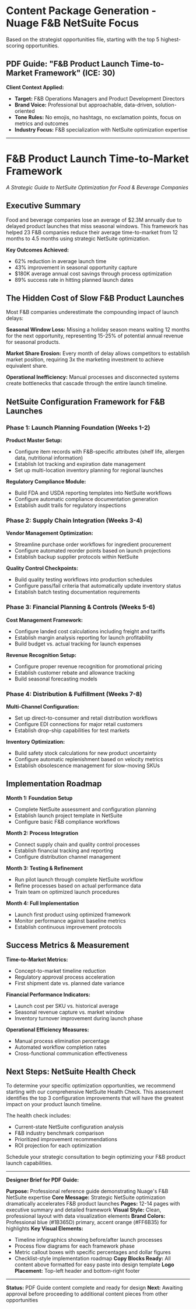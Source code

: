 # Content Package Generation - Nuage F&B NetSuite Focus

Based on the strategist opportunities file, starting with the top 5 highest-scoring opportunities.

## **PDF Guide: "F&B Product Launch Time-to-Market Framework" (ICE: 30)**

**Client Context Applied:**
- **Target:** F&B Operations Managers and Product Development Directors  
- **Brand Voice:** Professional but approachable, data-driven, solution-oriented
- **Tone Rules:** No emojis, no hashtags, no exclamation points, focus on metrics and outcomes
- **Industry Focus:** F&B specialization with NetSuite optimization expertise

---

# F&B Product Launch Time-to-Market Framework
*A Strategic Guide to NetSuite Optimization for Food & Beverage Companies*

## Executive Summary

Food and beverage companies lose an average of $2.3M annually due to delayed product launches that miss seasonal windows. This framework has helped 23 F&B companies reduce their average time-to-market from 12 months to 4.5 months using strategic NetSuite optimization.

**Key Outcomes Achieved:**
- 62% reduction in average launch time
- 43% improvement in seasonal opportunity capture  
- $180K average annual cost savings through process optimization
- 89% success rate in hitting planned launch dates

## The Hidden Cost of Slow F&B Product Launches

Most F&B companies underestimate the compounding impact of launch delays:

**Seasonal Window Loss:** Missing a holiday season means waiting 12 months for the next opportunity, representing 15-25% of potential annual revenue for seasonal products.

**Market Share Erosion:** Every month of delay allows competitors to establish market position, requiring 3x the marketing investment to achieve equivalent share.

**Operational Inefficiency:** Manual processes and disconnected systems create bottlenecks that cascade through the entire launch timeline.

## NetSuite Configuration Framework for F&B Launches

### Phase 1: Launch Planning Foundation (Weeks 1-2)

**Product Master Setup:**
- Configure item records with F&B-specific attributes (shelf life, allergen data, nutritional information)
- Establish lot tracking and expiration date management
- Set up multi-location inventory planning for regional launches

**Regulatory Compliance Module:**
- Build FDA and USDA reporting templates into NetSuite workflows
- Configure automatic compliance documentation generation
- Establish audit trails for regulatory inspections

### Phase 2: Supply Chain Integration (Weeks 3-4)  

**Vendor Management Optimization:**
- Streamline purchase order workflows for ingredient procurement
- Configure automated reorder points based on launch projections
- Establish backup supplier protocols within NetSuite

**Quality Control Checkpoints:**
- Build quality testing workflows into production schedules
- Configure pass/fail criteria that automatically update inventory status
- Establish batch testing documentation requirements

### Phase 3: Financial Planning & Controls (Weeks 5-6)

**Cost Management Framework:**
- Configure landed cost calculations including freight and tariffs
- Establish margin analysis reporting for launch profitability
- Build budget vs. actual tracking for launch expenses

**Revenue Recognition Setup:**
- Configure proper revenue recognition for promotional pricing
- Establish customer rebate and allowance tracking
- Build seasonal forecasting models

### Phase 4: Distribution & Fulfillment (Weeks 7-8)

**Multi-Channel Configuration:**
- Set up direct-to-consumer and retail distribution workflows
- Configure EDI connections for major retail customers
- Establish drop-ship capabilities for test markets

**Inventory Optimization:**
- Build safety stock calculations for new product uncertainty
- Configure automatic replenishment based on velocity metrics
- Establish obsolescence management for slow-moving SKUs

## Implementation Roadmap

**Month 1: Foundation Setup**
- Complete NetSuite assessment and configuration planning
- Establish launch project template in NetSuite
- Configure basic F&B compliance workflows

**Month 2: Process Integration**
- Connect supply chain and quality control processes
- Establish financial tracking and reporting
- Configure distribution channel management

**Month 3: Testing & Refinement**
- Run pilot launch through complete NetSuite workflow
- Refine processes based on actual performance data
- Train team on optimized launch procedures

**Month 4: Full Implementation**
- Launch first product using optimized framework
- Monitor performance against baseline metrics
- Establish continuous improvement protocols

## Success Metrics & Measurement

**Time-to-Market Metrics:**
- Concept-to-market timeline reduction
- Regulatory approval process acceleration
- First shipment date vs. planned date variance

**Financial Performance Indicators:**
- Launch cost per SKU vs. historical average
- Seasonal revenue capture vs. market window
- Inventory turnover improvement during launch phase

**Operational Efficiency Measures:**
- Manual process elimination percentage
- Automated workflow completion rates
- Cross-functional communication effectiveness

## Next Steps: NetSuite Health Check

To determine your specific optimization opportunities, we recommend starting with our comprehensive NetSuite Health Check. This assessment identifies the top 3 configuration improvements that will have the greatest impact on your product launch timeline.

The health check includes:
- Current-state NetSuite configuration analysis
- F&B industry benchmark comparison  
- Prioritized improvement recommendations
- ROI projection for each optimization

Schedule your strategic consultation to begin optimizing your F&B product launch capabilities.

---

**Designer Brief for PDF Guide:**

**Purpose:** Professional reference guide demonstrating Nuage's F&B NetSuite expertise
**Core Message:** Strategic NetSuite optimization dramatically accelerates F&B product launches
**Pages:** 12-14 pages with executive summary and detailed framework
**Visual Style:** Clean, professional layout with data visualization elements
**Brand Colors:** Professional blue (#1B365D) primary, accent orange (#FF6B35) for highlights
**Key Visual Elements:**
- Timeline infographics showing before/after launch processes
- Process flow diagrams for each framework phase
- Metric callout boxes with specific percentages and dollar figures
- Checklist-style implementation roadmap
**Copy Blocks Ready:** All content above formatted for easy paste into design template
**Logo Placement:** Top-left header and bottom-right footer

---

**Status:** PDF Guide content complete and ready for design
**Next:** Awaiting approval before proceeding to additional content pieces from other opportunities